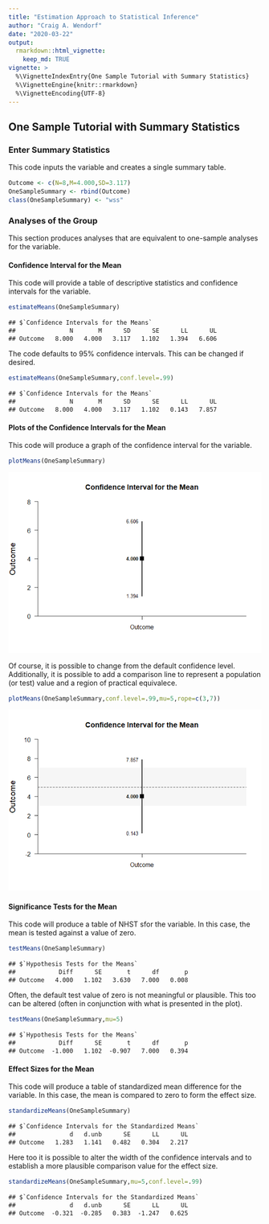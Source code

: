 ```yaml
---
title: "Estimation Approach to Statistical Inference"
author: "Craig A. Wendorf"
date: "2020-03-22"
output: 
  rmarkdown::html_vignette:
    keep_md: TRUE
vignette: >
  %\VignetteIndexEntry{One Sample Tutorial with Summary Statistics}
  %\VignetteEngine{knitr::rmarkdown}
  %\VignetteEncoding{UTF-8}
---
```






## One Sample Tutorial with Summary Statistics

### Enter Summary Statistics

This code inputs the variable and creates a single summary table.

```r
Outcome <- c(N=8,M=4.000,SD=3.117)
OneSampleSummary <- rbind(Outcome)
class(OneSampleSummary) <- "wss"
```

### Analyses of the Group

This section produces analyses that are equivalent to one-sample analyses for the variable.

#### Confidence Interval for the Mean

This code will provide a table of descriptive statistics and confidence intervals for the variable.

```r
estimateMeans(OneSampleSummary)
```

```
## $`Confidence Intervals for the Means`
##               N       M      SD      SE      LL      UL
## Outcome   8.000   4.000   3.117   1.102   1.394   6.606
```

The code defaults to 95% confidence intervals. This can be changed if desired.

```r
estimateMeans(OneSampleSummary,conf.level=.99)
```

```
## $`Confidence Intervals for the Means`
##               N       M      SD      SE      LL      UL
## Outcome   8.000   4.000   3.117   1.102   0.143   7.857
```

#### Plots of the Confidence Intervals for the Mean

This code will produce a graph of the confidence interval for the variable.

```r
plotMeans(OneSampleSummary)
```

![](figures/OneSample-MeansA-1.png)<!-- -->

Of course, it is possible to change from the default confidence level. Additionally, it is possible to add a comparison line to represent a population (or test) value and a region of practical equivalece.

```r
plotMeans(OneSampleSummary,conf.level=.99,mu=5,rope=c(3,7))
```

![](figures/OneSample-MeansB-1.png)<!-- -->

#### Significance Tests for the Mean

This code will produce a table of NHST sfor the variable. In this case, the mean is tested against a value of zero.

```r
testMeans(OneSampleSummary)
```

```
## $`Hypothesis Tests for the Means`
##            Diff      SE       t      df       p
## Outcome   4.000   1.102   3.630   7.000   0.008
```

Often, the default test value of zero is not meaningful or plausible. This too can be altered (often in conjunction with what is presented in the plot).

```r
testMeans(OneSampleSummary,mu=5)
```

```
## $`Hypothesis Tests for the Means`
##            Diff      SE       t      df       p
## Outcome  -1.000   1.102  -0.907   7.000   0.394
```

#### Effect Sizes for the Mean

This code will produce a table of standardized mean difference for the variable. In this case, the mean is compared to zero to form the effect size.

```r
standardizeMeans(OneSampleSummary)
```

```
## $`Confidence Intervals for the Standardized Means`
##               d   d.unb      SE      LL      UL
## Outcome   1.283   1.141   0.482   0.304   2.217
```

Here too it is possible to alter the width of the confidence intervals and to establish a more plausible comparison value for the effect size.

```r
standardizeMeans(OneSampleSummary,mu=5,conf.level=.99)
```

```
## $`Confidence Intervals for the Standardized Means`
##               d   d.unb      SE      LL      UL
## Outcome  -0.321  -0.285   0.383  -1.247   0.625
```
